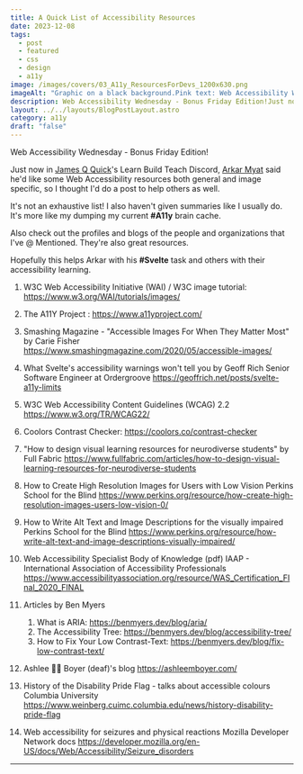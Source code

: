 ```yaml
---
title: A Quick List of Accessibility Resources
date: 2023-12-08
tags:
  - post
  - featured
  - css
  - design
  - a11y
image: /images/covers/03_A11y_ResourcesForDevs_1200x630.png
imageAlt: "Graphic on a black background.Pink text: Web Accessibility Wednesdayslaptop emoji + wheelchair emojiOrange text: A11y Resources for Devs!pink to orange gradient text: https://gingerkiwi.blog"
description: Web Accessibility Wednesday - Bonus Friday Edition!Just now in James Q Quick Learn Build Teach Discord, Arkar Myat said he'd like some Web Accessibility resources both general and image specific, so I thought I'd do a post to help others as well.It's not an exhaustive list! I also haven't given summaries like I usually do. It's more like my dumping my current A11y brain cache.
layout: ../../layouts/BlogPostLayout.astro
category: a11y
draft: "false"
---
```

Web Accessibility Wednesday - Bonus Friday Edition!

Just now in [James Q Quick](https://www.linkedin.com/in/jamesqquick/)'s Learn Build Teach Discord, [Arkar Myat](https://www.linkedin.com/in/arkar-kaung-myat/) said he'd like some Web Accessibility resources both general and image specific, so I thought I'd do a post to help others as well.

It's not an exhaustive list! I also haven't given summaries like I usually do. It's more like my dumping my current **#A11y** brain cache.

Also check out the profiles and blogs of the people and organizations that I've @ Mentioned. They're also great resources.


Hopefully this helps Arkar with his **#Svelte** task and others with their accessibility learning.

1. W3C Web Accessibility Initiative (WAI) / W3C image tutorial:
https://www.w3.org/WAI/tutorials/images/

2. The A11Y Project :
https://www.a11yproject.com/

3.  Smashing Magazine - 
"Accessible Images For When They Matter Most"
by Carie Fisher
https://www.smashingmagazine.com/2020/05/accessible-images/

4. What Svelte's accessibility warnings won't tell you
by Geoff Rich Senior Software Engineer at Ordergroove
https://geoffrich.net/posts/svelte-a11y-limits

5. W3C Web Accessibility Content Guidelines (WCAG) 2.2
https://www.w3.org/TR/WCAG22/

6. Coolors Contrast Checker:
https://coolors.co/contrast-checker

7. "How to design visual learning resources for neurodiverse students"
 by Full Fabric
https://www.fullfabric.com/articles/how-to-design-visual-learning-resources-for-neurodiverse-students

8. How to Create High Resolution Images for Users with Low Vision
Perkins School for the Blind
https://www.perkins.org/resource/how-create-high-resolution-images-users-low-vision-0/

9. How to Write Alt Text and Image Descriptions for the visually impaired
Perkins School for the Blind
https://www.perkins.org/resource/how-write-alt-text-and-image-descriptions-visually-impaired/

10. Web Accessibility Specialist Body of Knowledge (pdf)
IAAP - International Association of Accessibility Professionals
https://www.accessibilityassociation.org/resource/WAS_Certification_FInal_2020_FINAL

11. Articles by Ben Myers
	1. What is ARIA: https://benmyers.dev/blog/aria/
	2. The Accessibility Tree: https://benmyers.dev/blog/accessibility-tree/
	3. How to Fix Your Low Contrast-Text: https://benmyers.dev/blog/fix-low-contrast-text/

12. Ashlee 🤟🏻 Boyer (deaf)'s blog 
https://ashleemboyer.com/

13. History of the Disability Pride Flag - talks about accessible colours
Columbia University
https://www.weinberg.cuimc.columbia.edu/news/history-disability-pride-flag

14. Web accessibility for seizures and physical reactions
Mozilla Developer Network docs
https://developer.mozilla.org/en-US/docs/Web/Accessibility/Seizure_disorders
___  
